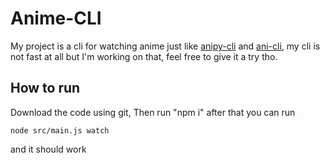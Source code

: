 
# Anime-CLI

My project is a cli for watching anime just like [anipy-cli](https://github.com/sdaqo/anipy-cli/tree/master) and [ani-cli](https://github.com/pystardust/ani-cli/), my cli is not fast at all but I'm working on that, feel free to give it a try tho.


## How to run

Download the code using git, Then run "npm i" after that you can run

```
node src/main.js watch
```

and it should work
